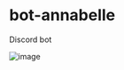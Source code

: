 # bot-annabelle
Discord bot

![image](https://user-images.githubusercontent.com/96859500/217801558-992024f3-66db-461d-92ed-55d26c91fdf9.png)
